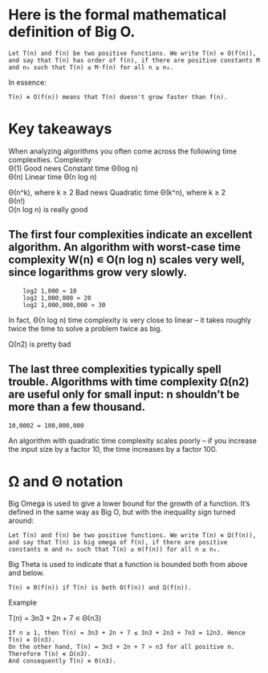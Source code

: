 # Here is the formal mathematical definition of Big O.

    Let T(n) and f(n) be two positive functions. We write T(n) ∊ O(f(n)), and say that T(n) has order of f(n), if there are positive constants M and n₀ such that T(n) ≤ M·f(n) for all n ≥ n₀. 

In essence:

    T(n) ∊ O(f(n)) means that T(n) doesn't grow faster than f(n). 


# Key takeaways

When analyzing algorithms you often come across the following time complexities.
Complexity 	
Θ(1) 	Good news Constant time
Θ(log n) 	
Θ(n) 	Linear time
Θ(n log n) 	

Θ(n^k), where k ≥ 2 	Bad news Quadratic time
Θ(k^n), where k ≥ 2 	
Θ(n!) 	
O(n log n) is really good

## The first four complexities indicate an excellent algorithm. An algorithm with worst-case time complexity W(n) ∊ O(n log n) scales very well, since logarithms grow very slowly.

        log2 1,000 ≈ 10
        log2 1,000,000 ≈ 20
        log2 1,000,000,000 ≈ 30
In fact, Θ(n log n) time complexity is very close to linear – it takes roughly twice the time to solve a problem twice as big.

Ω(n2) is pretty bad

## The last three complexities typically spell trouble. Algorithms with time complexity Ω(n2) are useful only for small input: n shouldn’t be more than a few thousand.

    10,0002 = 100,000,000

An algorithm with quadratic time complexity scales poorly – if you increase the input size by a factor 10, the time increases by a factor 100.

# Ω and Θ notation

Big Omega is used to give a lower bound for the growth of a function. It’s defined in the same way as Big O, but with the inequality sign turned around:

    Let T(n) and f(n) be two positive functions. We write T(n) ∊ Ω(f(n)), and say that T(n) is big omega of f(n), if there are positive constants m and n₀ such that T(n) ≥ m(f(n)) for all n ≥ n₀. 

Big Theta is used to indicate that a function is bounded both from above and below.

    T(n) ∊ Θ(f(n)) if T(n) is both O(f(n)) and Ω(f(n)). 

Example

T(n) = 3n3 + 2n + 7 ∊ Θ(n3)

    If n ≥ 1, then T(n) = 3n3 + 2n + 7 ≤ 3n3 + 2n3 + 7n3 = 12n3. Hence T(n) ∊ O(n3).
    On the other hand, T(n) = 3n3 + 2n + 7 > n3 for all positive n. Therefore T(n) ∊ Ω(n3).
    And consequently T(n) ∊ Θ(n3).
